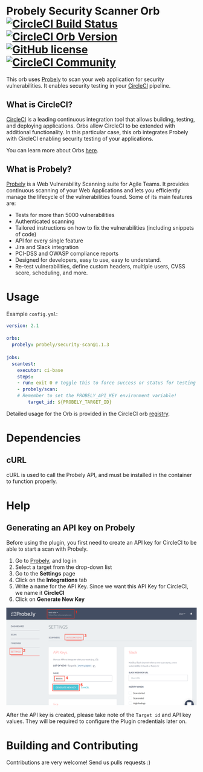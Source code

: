 # Probely Security Scanner Orb [![CircleCI Build Status](https://circleci.com/gh/Probely/security-scan.svg?style=shield "CircleCI Build Status")](https://circleci.com/gh/Probely/security-scan) [![CircleCI Orb Version](https://img.shields.io/badge/endpoint.svg?url=https://badges.circleci.io/orb/probely/security-scan)](https://circleci.com/orbs/registry/orb/probely/security-scan) [![GitHub license](https://img.shields.io/badge/license-MIT-blue.svg)](https://raw.githubusercontent.com/Probely/security-scan/master/LICENSE) [![CircleCI Community](https://img.shields.io/badge/community-CircleCI%20Discuss-343434.svg)](https://discuss.circleci.com/c/orbs)

This orb uses [Probely](https://probely.com) to scan your web application for 
security vulnerabilities. It enables security testing in your [CircleCI](https://circleci.com) pipeline.

## What is CircleCI?

[CircleCI](https://circleci.com) is a leading continuous integration tool that allows building, testing,
and deploying applications.
Orbs allow CircleCI to be extended with additional functionality. In this
particular case, this orb integrates Probely with CircleCI enabling security
testing of your applications.

You can learn more about Orbs [here](https://circleci.com/docs/2.0/using-orbs/).

## What is Probely?

[Probely](https://probely.com) is a Web Vulnerability Scanning suite for Agile Teams. It provides 
continuous scanning of your Web Applications and lets you efficiently manage 
the lifecycle of the vulnerabilities found. Some of its main features are:

 * Tests for more than 5000 vulnerabilities 
 * Authenticated scanning
 * Tailored instructions on how to fix the vulnerabilities (including snippets of code)
 * API for every single feature
 * Jira and Slack integration
 * PCI-DSS and OWASP compliance reports
 * Designed for developers, easy to use, easy to understand.
 * Re-test vulnerabilities, define custom headers, multiple users, CVSS score, scheduling, and more.

# Usage

Example `config.yml`:

```yaml
version: 2.1

orbs:
  probely: probely/security-scan@1.1.3

jobs:
  scantest:
    executor: ci-base
    steps:
    - run: exit 0 # toggle this to force success or status for testing
    - probely/scan:
	# Remember to set the PROBELY_API_KEY environment variable!
        target_id: ${PROBELY_TARGET_ID}
```

Detailed usage for the Orb is provided in the CircleCI orb [registry](https://circleci.com/orbs/registry/orb/probely/security-scan).

# Dependencies

## cURL

cURL is used to call the Probely API, and must be installed in the container to function properly.

# Help

## Generating an API key on Probely

Before using the plugin, you first need to create an API key for CircleCI to be able to start a scan with Probely.

1. Go to [Probely](https://app.probely.com), and log in
1. Select a target from the drop-down list
1. Go to the **Settings** page
1. Click on the **Integrations** tab
1. Write a name for the API Key. Since we want this API Key for CircleCI, we name it **CircleCI**
1. Click on **Generate New Key**

![Creating an API key](/images/new_api_key.png)

After the API key is created, please take note of the `Target id` and API key values. They will be required to configure the Plugin credentials later on.

# Building and Contributing

Contributions are very welcome! Send us pulls requests :)
